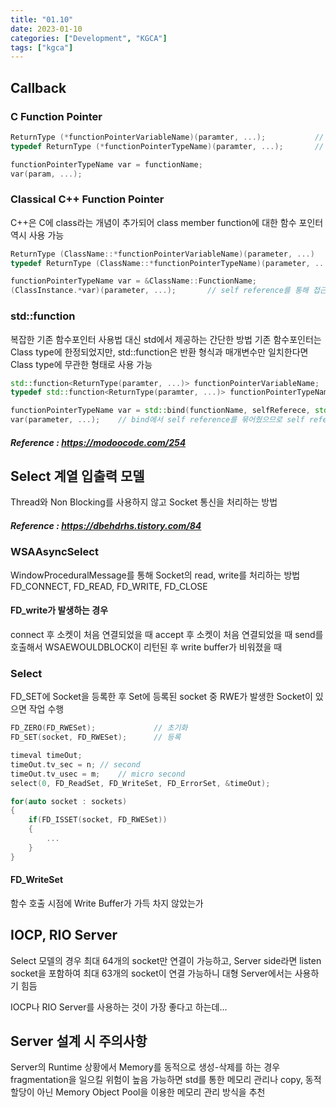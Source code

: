 ```yaml
---
title: "01.10"
date: 2023-01-10
categories: ["Development", "KGCA"]
tags: ["kgca"]
---
```

## Callback
### C Function Pointer
```cpp
ReturnType (*functionPointerVariableName)(paramter, ...);			// variable type
typedef ReturnType (*functionPointerTypeName)(paramter, ...);		// Type type

functionPointerTypeName var = functionName;
var(param, ...);
```

### Classical C++ Function Pointer
C++은 C에 class라는 개념이 추가되어 class member function에 대한 함수 포인터 역시 사용 가능
```cpp
ReturnType (ClassName::*functionPointerVariableName)(parameter, ...)		// variable type
typedef ReturnType (ClassName::*functionPointerTypeName)(parameter, ...)	// Type type

functionPointerTypeName var = &ClassName::FunctionName;
(ClassInstance.*var)(parameter, ...);		// self reference를 통해 접근해야 함
```
### std::function
복잡한 기존 함수포인터 사용법 대신 std에서 제공하는 간단한 방법
기존 함수포인터는 Class type에 한정되었지만, std::function은 반환 형식과 매개변수만 일치한다면 Class type에 무관한 형태로 사용 가능

```cpp
std::function<ReturnType(paramter, ...)> functionPointerVariableName;	// variable type
typedef std::function<ReturnType(paramter, ...)> functionPointerTypeName;	// Type type

functionPointerTypeName var = std::bind(functionName, selfReferece, std::placeholders::_1, ...);
var(parameter, ...);	// bind에서 self reference를 묶어줬으므로 self reference 없이 호출 가능
```

##### _Reference_ : https://modoocode.com/254

## Select 계열 입출력 모델
Thread와 Non Blocking를 사용하지 않고 Socket 통신을 처리하는 방법
##### _Reference_ : https://dbehdrhs.tistory.com/84

### WSAAsyncSelect
WindowProceduralMessage를 통해 Socket의 read, write를 처리하는 방법
FD_CONNECT, FD_READ, FD_WRITE, FD_CLOSE

#### FD_write가 발생하는 경우
connect 후 소켓이 처음 연결되었을 때
accept 후 소켓이 처음 연결되었을 때
send를 호출해서 WSAEWOULDBLOCK이 리턴된 후 write buffer가 비워졌을 때

### Select
FD_SET에 Socket을 등록한 후 Set에 등록된 socket 중 RWE가 발생한 Socket이 있으면 작업 수행
```cpp
FD_ZERO(FD_RWESet);				// 초기화
FD_SET(socket, FD_RWESet);		// 등록

timeval timeOut;
timeOut.tv_sec = n;	// second
timeOut.tv_usec = m;	// micro second
select(0, FD_ReadSet, FD_WriteSet, FD_ErrorSet, &timeOut);

for(auto socket : sockets)
{
	if(FD_ISSET(socket, FD_RWESet))
    {
    	...
    }
}
```
#### FD_WriteSet
함수 호출 시점에 Write Buffer가 가득 차지 않았는가

## IOCP, RIO Server
Select 모델의 경우 최대 64개의 socket만 연결이 가능하고, Server side라면 listen socket을 포함하여 최대 63개의 socket이 연결 가능하니 대형 Server에서는 사용하기 힘듬

IOCP나 RIO Server를 사용하는 것이 가장 좋다고 하는데...

## Server 설계 시 주의사항
Server의 Runtime 상황에서 Memory를 동적으로 생성-삭제를 하는 경우 fragmentation을 일으킬 위험이 높음
가능하면 std를 통한 메모리 관리나 copy, 동적 할당이 아닌 Memory Object Pool을 이용한 메모리 관리 방식을 추천